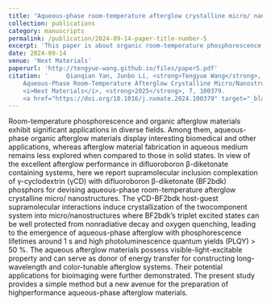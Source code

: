 ```yaml
---
title: "Aqueous-phase room-temperature afterglow crystalline micro/ nanostructures via supramolecular inclusion complexation of γ-cyclodextrin with difluoroboron β-diketonate luminescence compounds"
collection: publications
category: manuscripts
permalink: /publication/2024-09-14-paper-title-number-5
excerpt: 'This paper is about organic room-temperature phosphorescence.'
date: 2024-09-14
venue: 'Next Materials'
paperurl: 'http://tengyue-wang.github.io/files/paper5.pdf'
citation: '     Qianqian Yan, Junbo Li, <strong>Tengyue Wang</strong>, Wen Xia, Guangming Wang, Haodong Li, and Kaka Zhang*, 
    Aqueous-Phase Room-Temperature Afterglow Crystalline Micro/Nanostructures via Supramolecular Inclusion Complexation of γ-Cyclodextrin with Difluoroboron β-Diketonate Luminescence Compounds. 
    <i>Next Materials</i>, <strong>2025</strong>, 7, 100379. 
    <a href="https://doi.org/10.1016/j.nxmate.2024.100379" target="_blank">DOI: 10.1016/j.nxmate.2024.100379</a>'
---
```

Room-temperature phosphorescence and organic afterglow materials exhibit significant applications in diverse fields. Among them, aqueous-phase organic afterglow materials display interesting biomedical and other applications, whereas afterglow material fabrication in aqueous medium remains less explored when compared to those in solid states. In view of the excellent afterglow performance in difluoroboron β-diketonate containing systems, here we report supramolecular inclusion complexation of γ-cyclodextrin (γCD) with difluoroboron β-diketonate (BF2bdk) phosphors for devising aqueous-phase room-temperature afterglow crystalline micro/ nanostructures. The γCD-BF2bdk host-guest supramolecular interactions induce crystallization of the twocomponent system into micro/nanostructures where BF2bdk’s triplet excited states can be well protected from nonradiative decay and oxygen quenching, leading to the emergence of aqueous-phase afterglow with phosphorescence lifetimes around 1 s and high photoluminescence quantum yields (PLQY) > 50 %. The aqueous afterglow materials possess visible-light-excitable property and can serve as donor of energy transfer for constructing long-wavelength and color-tunable afterglow systems. Their potential applications for bioimaging were further demonstrated. The present study provides a simple method but a new avenue for the preparation of highperformance aqueous-phase afterglow materials.
